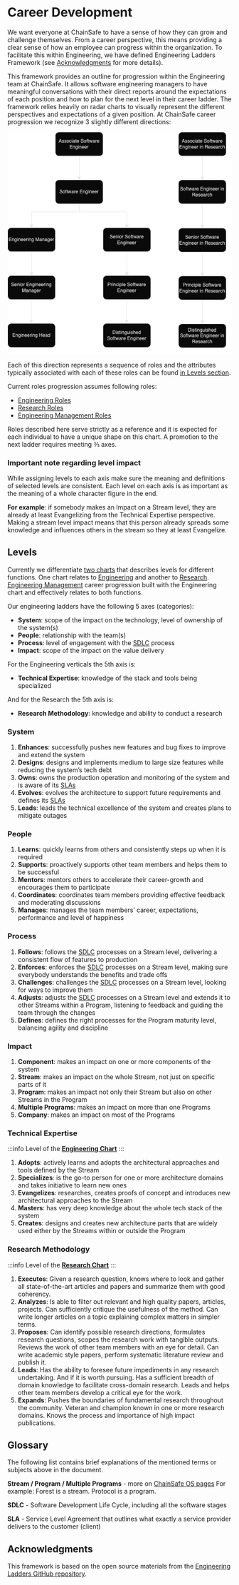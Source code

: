 # Career Development

We want everyone at ChainSafe to have a sense of how they can grow and challenge themselves. From a career perspective, this means providing a clear sense of how an employee can progress within the organization. To facilitate this within Engineering, we have defined Engineering Ladders Framework (see [Acknowledgments](#acknowledgments) for more details).

This framework provides an outline for progression within the Engineering team at ChainSafe. It allows software engineering managers to have meaningful conversations with their direct reports around the expectations of each position and how to plan for the next level in their career ladder.
The framework relies heavily on radar charts to visually represent the different perspectives and expectations of a given position. At ChainSafe career progression we recognize 3 slightly different directions:

![assets/roles-progression.png](assets/roles-progression.png)


Each of this direction represents a sequence of roles and the attributes typically associated with each of these roles can be found [in Levels section](#levels).

Current roles progression assumes following roles:

 - [Engineering Roles](engineering)
 - [Research Roles](research)
 - [Engineering Management Roles](engineering-management)

Roles described here serve strictly as a reference and it is expected for each individual to have a unique shape on this chart. A promotion to the next ladder requires meeting ⅗ axes.

### Important note regarding level impact

While assigning levels to each axis make sure the meaning and definitions of selected levels are consistent. Each level on each axis is as important as the meaning of a whole character figure in the end.

**For example**: if somebody makes an Impact on a Stream level, they are already at least Evangelizing from the Technical Expertise perspective. Making a stream level impact means that this person already spreads some knowledge and influences others in the stream so they at least Evangelize.

## Levels

Currently we differentiate [two charts](charts) that describes levels for different functions. One chart relates to [Engineering](engineering) and another to [Research](research). [Engineering Management](engineering-management) career progression built with the Engineering chart and effectively relates to both functions.

Our engineering ladders have the following 5 axes (categories):
- **System**: scope of the impact on the technology, level of ownership of the system(s)
- **People**: relationship with the team(s)
- **Process**: level of engagement with the [SDLC](#glossary) process
- **Impact**: scope of the impact on the value delivery

For the Engineering verticals the 5th axis is:
- **Technical Expertise**: knowledge of the stack and tools being specialized

And for the Research the 5th axis is:
- **Research Methodology**: knowledge and ability to conduct a research

### System
1. **Enhances**: successfully pushes new features and bug fixes to improve and extend the system
2. **Designs**: designs and implements medium to large size features while reducing the system’s tech debt
3. **Owns**: owns the production operation and monitoring of the system and is aware of its [SLAs](#glossary)
4. **Evolves**: evolves the architecture to support future requirements and defines its [SLAs](#glossary)
5. **Leads**: leads the technical excellence of the system and creates plans to mitigate outages

### People
1. **Learns**: quickly learns from others and consistently steps up when it is required
2. **Supports**: proactively supports other team members and helps them to be successful
3. **Mentors**: mentors others to accelerate their career-growth and encourages them to participate
4. **Coordinates**: coordinates team members providing effective feedback and moderating discussions
5. **Manages**: manages the team members’ career, expectations, performance and level of happiness

### Process
1. **Follows**: follows the [SDLC](#glossary) processes on a Stream level, delivering a consistent flow of features to production
2. **Enforces**: enforces the [SDLC](#glossary) processes on a Stream level, making sure everybody understands the benefits and trade offs
3. **Challenges**: challenges the [SDLC](#glossary) processes on a Stream level, looking for ways to improve them
4. **Adjusts**: adjusts the [SDLC](#glossary) processes on a Stream level and extends it to other Streams within a Program, listening to feedback and guiding the team through the changes
5. **Defines**: defines the right processes for the Program maturity level, balancing agility and discipline

### Impact
1. **Component**: makes an impact on one or more components of the system
2. **Stream**: makes an impact on the whole Stream, not just on specific parts of it
3. **Program**: makes an impact not only their Stream but also on other Streams in the Program
4. **Multiple Programs**: makes an impact on more than one Programs
5. **Company**: makes an impact on most of the Programs

### Technical Expertise 
:::info
Level of the [**Engineering Chart**](charts#engineering-chart)
:::

1. **Adopts**: actively learns and adopts the architectural approaches and tools defined by the Stream
2. **Specializes**: is the go-to person for one or more architecture domains and takes initiative to learn new ones
3. **Evangelizes**: researches, creates proofs of concept and introduces new architectural approaches to the Stream
4. **Masters**: has very deep knowledge about the whole tech stack of the system
5. **Creates**: designs and creates new architecture parts that are widely used either by the Streams within or outside the Program

### Research Methodology
:::info
Level of the [**Research Chart**](charts#research-chart)
:::

1. **Executes**: Given a research question, knows where to look and gather all state-of-the-art articles and papers and summarize them with good coherency.
2. **Analyzes**: Is able to filter out relevant and high quality papers, articles, projects. Can sufficiently critique the usefulness of the method. Can write longer articles on a topic explaining complex matters in simpler terms.
3. **Proposes**: Can identify possible research directions, formulates research questions, scopes the research work with tangible outputs. Reviews the work of other team members with an eye for detail. Can write academic style papers, perform systematic literature review and publish it.
4. **Leads**: Has the ability to foresee future impediments in any research undertaking. And if it is worth pursuing. Has a sufficient breadth of domain knowledge to facilitate cross-domain research. Leads and helps other team members develop a critical eye for the work.
5. **Expands**: Pushes the boundaries of fundamental research throughout the community. Veteran and champion known in one or more research domains. Knows the process and importance of high impact publications.

## Glossary
The following list contains brief explanations of the mentioned terms or subjects above in the document.

**Stream / Program / Multiple Programs** - more on [ChainSafe OS pages](https://www.notion.so/chainsafe/Core-Concepts-v1-0-1610247189c949fa9692de950518ac53)
For example: Forest is a stream. Protocol is a program.

**SDLC** - Software Development Life Cycle, including all the software stages

**SLA** - Service Level Agreement that outlines what exactly a service provider delivers to the customer (client)

## Acknowledgments
This framework is based on the open source materials from the [Engineering Ladders GitHub repository](https://github.com/jorgef/engineeringladders).
